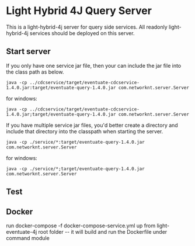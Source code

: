 # Light Hybrid 4J Query Server

This is a light-hybrid-4j server for query side services. All readonly light-hybrid-4j
services should be deployed on this server.

## Start server

If you only have one service jar file, then your can include the jar file into the
class path as below.

```
java -cp ../cdcservice/target/eventuate-cdcservice-1.4.0.jar:target/eventuate-query-1.4.0.jar com.networknt.server.Server
```

for windows:

```
java -cp ../cdcservice/target/eventuate-cdcservice-1.4.0.jar;target/eventuate-query-1.4.0.jar com.networknt.server.Server
```

If you have multiple service jar files, you'd better create a directory and include
that directory into the classpath when starting the server.

```
java -cp ./service/*:target/eventuate-query-1.4.0.jar com.networknt.server.Server
```

for windows:

```
java -cp ./service/*;target/eventuate-query-1.4.0.jar com.networknt.server.Server
```
## Test


## Docker
run docker-compose -f docker-compose-service.yml up from light-eventuate-4j root folder
  -- it will build and run the Dockerfile under command module